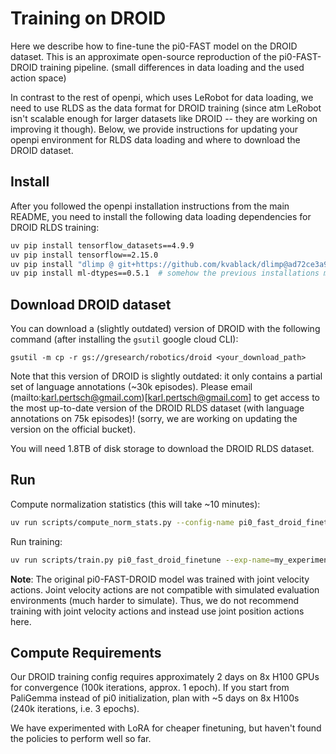 # Training on DROID

Here we describe how to fine-tune the pi0-FAST model on the DROID dataset. This is an approximate open-source reproduction of the pi0-FAST-DROID training pipeline.
(small differences in data loading and the used action space)

In contrast to the rest of openpi, which uses LeRobot for data loading, we need to use RLDS as the data format for DROID training (since atm LeRobot isn't scalable enough 
for larger datasets like DROID -- they are working on improving it though). Below, we provide instructions for updating your openpi environment for RLDS data loading and where to download the DROID dataset.

## Install

After you followed the openpi installation instructions from the main README, you need to install the following data loading dependencies for DROID RLDS training:
```bash
uv pip install tensorflow_datasets==4.9.9
uv pip install tensorflow==2.15.0
uv pip install "dlimp @ git+https://github.com/kvablack/dlimp@ad72ce3a9b414db2185bc0b38461d4101a65477a"
uv pip install ml-dtypes==0.5.1  # somehow the previous installations mess up this package version, so we install it again
```

## Download DROID dataset

You can download a (slightly outdated) version of DROID with the following command (after installing the `gsutil` google cloud CLI):
```
gsutil -m cp -r gs://gresearch/robotics/droid <your_download_path>
```

Note that this version of DROID is slightly outdated: it only contains a partial set of language annotations (~30k episodes).
Please email (mailto:karl.pertsch@gmail.com)[karl.pertsch@gmail.com] to get access to the most up-to-date version of the DROID RLDS dataset (with language annotations on 75k episodes)!
(sorry, we are working on updating the version on the official bucket).

You will need 1.8TB of disk storage to download the DROID RLDS dataset.

## Run

Compute normalization statistics (this will take ~10 minutes):
```bash
uv run scripts/compute_norm_stats.py --config-name pi0_fast_droid_finetune --max-frames 10_000_000
```

Run training:
```bash
uv run scripts/train.py pi0_fast_droid_finetune --exp-name=my_experiment --overwrite
```

**Note**: The original pi0-FAST-DROID model was trained with joint velocity actions.
Joint velocity actions are not compatible with simulated evaluation environments (much harder to simulate). 
Thus, we do not recommend training with joint velocity actions and instead use joint position actions here.


## Compute Requirements

Our DROID training config requires approximately 2 days on 8x H100 GPUs for convergence (100k iterations, approx. 1 epoch).
If you start from PaliGemma instead of pi0 initialization, plan with ~5 days on 8x H100s (240k iterations, i.e. 3 epochs).

We have experimented with LoRA for cheaper finetuning, but haven't found the policies to perform well so far.









